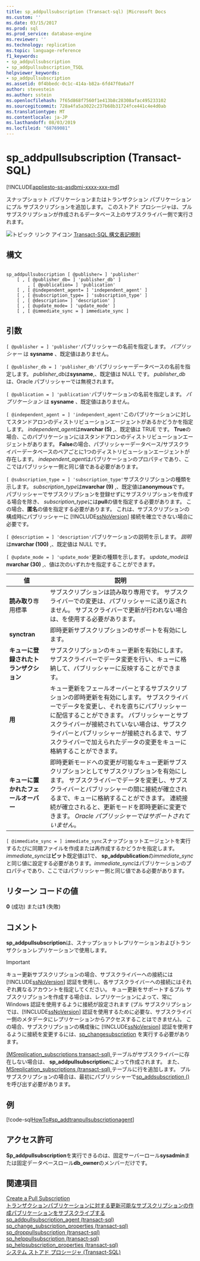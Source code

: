 ```yaml
---
title: sp_addpullsubscription (Transact-sql) |Microsoft Docs
ms.custom: ''
ms.date: 03/15/2017
ms.prod: sql
ms.prod_service: database-engine
ms.reviewer: ''
ms.technology: replication
ms.topic: language-reference
f1_keywords:
- sp_addpullsubscription
- sp_addpullsubscription_TSQL
helpviewer_keywords:
- sp_addpullsubscription
ms.assetid: 0f4bbedc-0c1c-414a-b82a-6fd47f0a6a7f
author: stevestein
ms.author: sstein
ms.openlocfilehash: 7f65d868f7560f1e413b8c28308afac495233102
ms.sourcegitcommit: 728a4fa5a3022c237b68b31724fce441c4e4d0ab
ms.translationtype: MT
ms.contentlocale: ja-JP
ms.lasthandoff: 08/03/2019
ms.locfileid: "68769081"
---
```

# <a name="sp_addpullsubscription-transact-sql"></a>sp_addpullsubscription (Transact-SQL)
[!INCLUDE[appliesto-ss-asdbmi-xxxx-xxx-md](../../includes/appliesto-ss-asdbmi-xxxx-xxx-md.md)]

  スナップショット パブリケーションまたはトランザクション パブリケーションにプル サブスクリプションを追加します。 このストアド プロシージャは、プル サブスクリプションが作成されるデータベース上のサブスクライバー側で実行されます。  
  
 ![トピック リンク アイコン](../../database-engine/configure-windows/media/topic-link.gif "トピック リンク アイコン") [Transact-SQL 構文表記規則](../../t-sql/language-elements/transact-sql-syntax-conventions-transact-sql.md)  
  
## <a name="syntax"></a>構文  
  
```  
  
sp_addpullsubscription [ @publisher= ] 'publisher'  
    [ , [ @publisher_db= ] 'publisher_db' ]  
        , [ @publication= ] 'publication'  
    [ , [ @independent_agent= ] 'independent_agent' ]  
    [ , [ @subscription_type= ] 'subscription_type' ]  
    [ , [ @description= ] 'description' ]  
    [ , [ @update_mode= ] 'update_mode' ]  
    [ , [ @immediate_sync = ] immediate_sync ]  
```  
  
## <a name="arguments"></a>引数  
`[ @publisher = ] 'publisher'`パブリッシャーの名前を指定します。 *パブリッシャー* は **sysname** 、既定値はありません。  
  
`[ @publisher_db = ] 'publisher_db'`パブリッシャーデータベースの名前を指定します。 *publisher_db*は**sysname**,、既定値は NULL です。 *publisher_db*は、Oracle パブリッシャーでは無視されます。  
  
`[ @publication = ] 'publication'`パブリケーションの名前を指定します。 *パブリケーション* は **sysname** 、既定値はありません。  
  
`[ @independent_agent = ] 'independent_agent'`このパブリケーションに対してスタンドアロンのディストリビューションエージェントがあるかどうかを指定します。 *independent_agent*は**nvarchar (5)** ,、既定値は TRUE です。 **True**の場合、このパブリケーションにはスタンドアロンのディストリビューションエージェントがあります。 **False**の場合、パブリッシャーデータベース/サブスクライバーデータベースのペアごとに1つのディストリビューションエージェントが存在します。 *independent_agent*はパブリケーションのプロパティであり、ここではパブリッシャー側と同じ値である必要があります。  
  
`[ @subscription_type = ] 'subscription_type'`サブスクリプションの種類を示します。 *subscription_type*は**nvarchar (9)** ,、既定値は**anonymous**です。 パブリッシャーでサブスクリプションを登録せずにサブスクリプションを作成する場合を除き、 *subscription_type*には**pull**の値を指定する必要があります。 この場合、**匿名**の値を指定する必要があります。 これは、サブスクリプションの構成時にパブリッシャーに [!INCLUDE[ssNoVersion](../../includes/ssnoversion-md.md)] 接続を確立できない場合に必要です。  
  
`[ @description = ] 'description'`パブリケーションの説明を示します。 *説明*は**nvarchar (100)** ,、既定値は NULL です。  
  
`[ @update_mode = ] 'update_mode'`更新の種類を示します。 *update_mode*は**nvarchar (30)** ,、値は次のいずれかを指定することができます。  
  
|値|説明|  
|-----------|-----------------|  
|**読み取り**専用標準|サブスクリプションは読み取り専用です。 サブスクライバーでの変更は、パブリッシャーに送り返されません。 サブスクライバーで更新が行われない場合は、を使用する必要があります。|  
|**synctran**|即時更新サブスクリプションのサポートを有効にします。|  
|**キューに登録されたトランザクション**|サブスクリプションのキュー更新を有効にします。 サブスクライバーでデータ変更を行い、キューに格納して、パブリッシャーに反映することができます。|  
|**用**|キュー更新をフェールオーバーとするサブスクリプションの即時更新を有効にします。 サブスクライバーでデータを変更し、それを直ちにパブリッシャーに配信することができます。 パブリッシャーとサブスクライバーが接続されていない場合は、サブスクライバーとパブリッシャーが接続されるまで、サブスクライバーで加えられたデータの変更をキューに格納することができます。|  
|**キューに置かれたフェールオーバー**|即時更新モードへの変更が可能なキュー更新サブスクリプションとしてサブスクリプションを有効にします。 サブスクライバーでデータを変更し、サブスクライバーとパブリッシャーの間に接続が確立されるまで、キューに格納することができます。 連続接続が確立されると、更新モードを即時更新に変更できます。 *Oracle パブリッシャーではサポートされていません*。|  
  
`[ @immediate_sync = ] immediate_sync`スナップショットエージェントを実行するたびに同期ファイルを作成または再作成するかどうかを指定します。 *immediate_sync*は**ビット**既定値は1で、 **sp_addpublication**の*immediate_sync*と同じ値に設定する必要があります。*immediate_sync*はパブリケーションのプロパティであり、ここではパブリッシャー側と同じ値である必要があります。  
  
## <a name="return-code-values"></a>リターン コードの値  
 **0** (成功) または**1** (失敗)  
  
## <a name="remarks"></a>コメント  
 **sp_addpullsubscription**は、スナップショットレプリケーションおよびトランザクションレプリケーションで使用します。  
  
> [!IMPORTANT]  
>  キュー更新サブスクリプションの場合、サブスクライバーへの接続には [!INCLUDE[ssNoVersion](../../includes/ssnoversion-md.md)] 認証を使用し、各サブスクライバーへの接続にはそれぞれ異なるアカウントを指定してください。 キュー更新をサポートするプル サブスクリプションを作成する場合は、レプリケーションによって、常に Windows 認証を使用するように接続が設定されます (プル サブスクリプションでは、[!INCLUDE[ssNoVersion](../../includes/ssnoversion-md.md)] 認証を使用するために必要な、サブスクライバー側のメタデータにレプリケーションからアクセスすることはできません)。 この場合、サブスクリプションの構成後に [!INCLUDE[ssNoVersion](../../includes/ssnoversion-md.md)] 認証を使用するように接続を変更するには、[sp_changesubscription](../../relational-databases/system-stored-procedures/sp-changesubscription-transact-sql.md) を実行する必要があります。  
  
 [ &#40;MSreplication_subscriptions transact-sql&#41; ](../../relational-databases/system-tables/msreplication-subscriptions-transact-sql.md)テーブルがサブスクライバーに存在しない場合は、 **sp_addpullsubscription**によって作成されます。 また、 [MSreplication_subscriptions &#40;transact-sql&#41; ](../../relational-databases/system-tables/msreplication-subscriptions-transact-sql.md)テーブルに行を追加します。 プルサブスクリプションの場合は、最初にパブリッシャーで[sp_addsubscription &#40;&#41; ](../../relational-databases/system-stored-procedures/sp-addsubscription-transact-sql.md)を呼び出す必要があります。  
  
## <a name="example"></a>例  
 [!code-sql[HowTo#sp_addtranpullsubscriptionagent](../../relational-databases/replication/codesnippet/tsql/sp-addpullsubscription-t_1.sql)]  
  
## <a name="permissions"></a>アクセス許可  
 **Sp_addpullsubscription**を実行できるのは、固定サーバーロール**sysadmin**または固定データベースロール**db_owner**のメンバーだけです。  
  
## <a name="see-also"></a>関連項目  
 [Create a Pull Subscription](../../relational-databases/replication/create-a-pull-subscription.md)   
 [トランザクションパブリケーションに対する更新可能なサブスクリプションの作成](../../relational-databases/replication/publish/create-an-updatable-subscription-to-a-transactional-publication.md)[パブリケーションをサブスクライブする](../../relational-databases/replication/subscribe-to-publications.md)   
 [sp_addpullsubscription_agent &#40;transact-sql&#41;](../../relational-databases/system-stored-procedures/sp-addpullsubscription-agent-transact-sql.md)   
 [sp_change_subscription_properties &#40;transact-sql&#41;](../../relational-databases/system-stored-procedures/sp-change-subscription-properties-transact-sql.md)   
 [sp_droppullsubscription &#40;transact-sql&#41;](../../relational-databases/system-stored-procedures/sp-droppullsubscription-transact-sql.md)   
 [sp_helppullsubscription &#40;transact-sql&#41;](../../relational-databases/system-stored-procedures/sp-helppullsubscription-transact-sql.md)   
 [sp_helpsubscription_properties &#40;transact-sql&#41;](../../relational-databases/system-stored-procedures/sp-helpsubscription-properties-transact-sql.md)   
 [システム ストアド プロシージャ &#40;Transact-SQL&#41;](../../relational-databases/system-stored-procedures/system-stored-procedures-transact-sql.md)  
  
  
